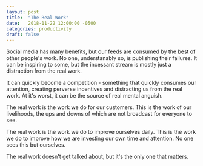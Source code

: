 ```yaml
---
layout: post
title:  "The Real Work"
date:   2018-11-22 12:00:00 -0500
categories: productivity 
draft: false
---
```


Social media has many benefits, but our feeds are consumed by the best of other people's work. No one, understanably so, is publishing their failures. It can be inspiring to some, but the incessant stream is mostly just a distraction from the real work.

It can quickly become a competition - something that quickly consumes our attention, creating perverse incentives and distracting us from the real work. At it's worst, it can be the source of real mental anguish.

The real work is the work we do for our customers. This is the work of our livelihoods, the ups and downs of which are not broadcast for everyone to see.

The real work is the work we do to improve ourselves daily. This is the work we do to improve how we are investing our own time and attention. No one sees this but ourselves.

The real work doesn't get talked about, but it's the only one that matters.